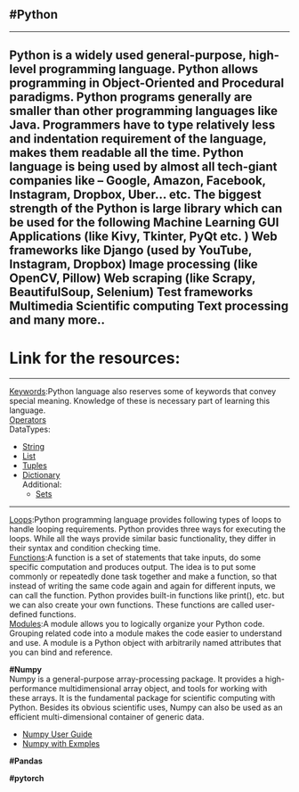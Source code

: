 ## #Python<br />
---
Python is a widely used general-purpose, high-level programming language.
Python allows programming in Object-Oriented and Procedural paradigms.
Python programs generally are smaller than other programming languages like Java. Programmers have to type relatively less and indentation requirement of the language, makes them readable all the time.
Python language is being used by almost all tech-giant companies like – Google, Amazon, Facebook, Instagram, Dropbox, Uber… etc.
The biggest strength of the Python is large library which can be used for the following
Machine Learning
GUI Applications (like Kivy, Tkinter, PyQt etc. )
Web frameworks like Django (used by YouTube, Instagram, Dropbox)
Image processing (like OpenCV, Pillow)
Web scraping (like Scrapy, BeautifulSoup, Selenium)
Test frameworks
Multimedia
Scientific computing
Text processing and many more..
---
# Link for the resources:
---
[Keywords](https://www.geeksforgeeks.org/keywords-python-set-1/):Python language also reserves some of keywords that convey special meaning. Knowledge of these is necessary part of learning this language.<br>
[Operators](https://www.geeksforgeeks.org/basic-operators-python/)<br>
DataTypes:
- [String](https://www.geeksforgeeks.org/python-strings/)
- [List](https://www.geeksforgeeks.org/python-list/)
- [Tuples](https://www.geeksforgeeks.org/python-tuples/)
- [Dictionary](https://www.geeksforgeeks.org/python-dictionary/)<br />
Additional:
  - [Sets](https://www.geeksforgeeks.org/python-sets/)
---
[Loops](https://www.geeksforgeeks.org/loops-in-python/):Python programming language provides following types of loops to handle looping requirements. Python provides three ways for executing the loops. While all the ways provide similar basic functionality, they differ in their syntax and condition checking time.<br />
[Functions](https://www.geeksforgeeks.org/functions-in-python/):A function is a set of statements that take inputs, do some specific computation and produces output. The idea is to put some commonly or repeatedly done task together and make a function, so that instead of writing the same code again and again for different inputs, we can call the function.
Python provides built-in functions like print(), etc. but we can also create your own functions. These functions are called user-defined functions.<br />
[Modules](https://www.tutorialspoint.com/python/python_modules.htm):A module allows you to logically organize your Python code. Grouping related code into a module makes the code easier to understand and use. A module is a Python object with arbitrarily named attributes that you can bind and reference.<br />


<b>#Numpy</b><br/>
Numpy is a general-purpose array-processing package. It provides a high-performance multidimensional array object, and tools for working with these arrays. It is the fundamental package for scientific computing with Python.
Besides its obvious scientific uses, Numpy can also be used as an efficient multi-dimensional container of generic data.
<br/>

 - [Numpy User Guide](https://docs.scipy.org/doc/numpy/user/index.html)
 - [Numpy with Exmples](https://www.geeksforgeeks.org/python-numpy/)

<b>#Pandas</b>

<b>#pytorch</b>
